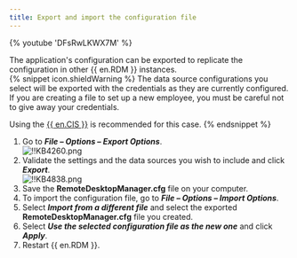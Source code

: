 ```yaml
---
title: Export and import the configuration file
---
```

{% youtube 'DFsRwLKWX7M' %}  

The application's configuration can be exported to replicate the configuration in other {{ en.RDM }} instances.  
{% snippet icon.shieldWarning %}
The data source configurations you select will be exported with the credentials as they are currently configured. If you are creating a file to set up a new employee, you must be careful not to give away your credentials.  

Using the [{{ en.CIS }}](/rdm/windows/installation/client/custom-installer-service/) is recommended for this case.
{% endsnippet %}

1. Go to ***File – Options – Export Options***.  
![!!KB4260.png](https://webdevolutions.azureedge.net/docs/en/kb/KB4260.png)
1. Validate the settings and the data sources you wish to include and click ***Export***.  
![!!KB4838.png](https://webdevolutions.azureedge.net/docs/en/kb/KB4838.png)
1. Save the **RemoteDesktopManager.cfg** file on your computer.
1. To import the configuration file, go to ***File – Options – Import Options***.
1. Select ***Import from a different file*** and select the exported **RemoteDesktopManager.cfg** file you created.
1. Select ***Use the selected configuration file as the new one*** and click ***Apply***.
1. Restart {{ en.RDM }}.
